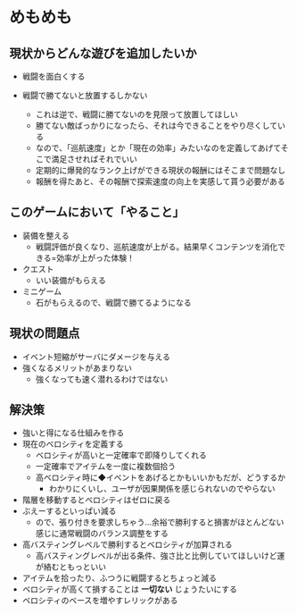 # めもめも

## 現状からどんな遊びを追加したいか

* 戦闘を面白くする

* 戦闘で勝てないと放置するしかない
  * これは逆で、戦闘に勝てないのを見限って放置してほしい
  * 勝てない敵ばっかりになったら、それは今できることをやり尽くしている
  * なので、「巡航速度」とか「現在の効率」みたいなのを定義してあげてそこで満足させればそれでいい
  * 定期的に爆発的なランク上げができる現状の報酬にはそこまで問題なし
  * 報酬を得たあと、その報酬で探索速度の向上を実感して貰う必要がある

## このゲームにおいて「やること」

* 装備を整える
  * 戦闘評価が良くなり、巡航速度が上がる。結果早くコンテンツを消化できる=効率が上がった体験！
* クエスト
  * いい装備がもらえる
* ミニゲーム
  * 石がもらえるので、戦闘で勝てるようになる

## 現状の問題点

* イベント短縮がサーバにダメージを与える
* 強くなるメリットがあまりない
  * 強くなっても速く潜れるわけではない

## 解決策

* 強いと得になる仕組みを作る
* 現在のベロシティを定義する
  * ベロシティが高いと一定確率で即降りしてくれる
  * 一定確率でアイテムを一度に複数個拾う
  * 高ベロシティ時に◆イベントをあげるとかもいいかもだが、どうするか
    * わかりにくいし、ユーザが因果関係を感じられないのでやらない
* 階層を移動するとベロシティはゼロに戻る
* ぶえーするといっぱい減る
  * ので、張り付きを要求しちゃう...余裕で勝利すると損害がほとんどない感じに通常戦闘のバランス調整をする
* 高バスティングレベルで勝利するとベロシティが加算される
  * 高バスティングレベルが出る条件、強さ比と比例していてほしいけど運が絡むともっといい
* アイテムを拾ったり、ふつうに戦闘するとちょっと減る
* ベロシティが高くて損することは **一切ない** じょうたいにする
* ベロシティのベースを増やすレリックがある
